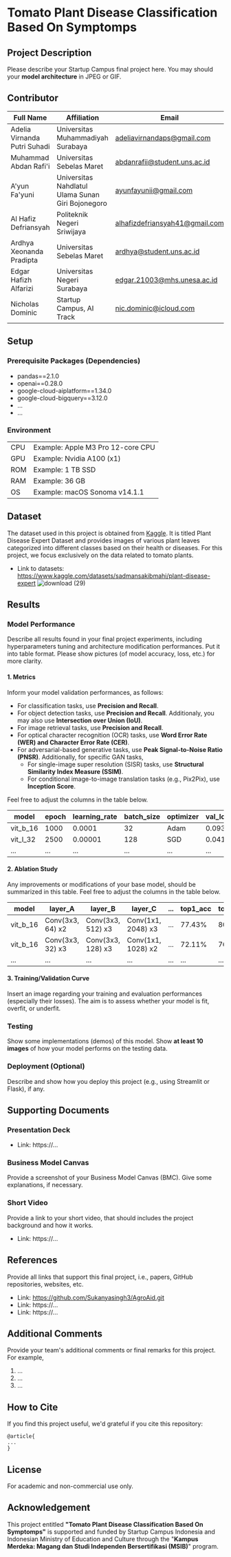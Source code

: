 # Tomato Plant Disease Classification Based On Symptomps

## Project Description
Please describe your Startup Campus final project here. You may should your <b>model architecture</b> in JPEG or GIF.

## Contributor
| Full Name | Affiliation | Email | LinkedIn | Role |
| --- | --- | --- | --- | --- |
| Adelia Virnanda Putri Suhadi | Universitas Muhammadiyah Surabaya | adeliavirnandaps@gmail.com | [link](https://www.linkedin.com/in/adelia-virnanda-putri-suhadi-218972218?utm_source=share&utm_campaign=share_via&utm_content=profile&utm_medium=android_app) | Treasurer |
| Muhammad Abdan Rafi'i | Universitas Sebelas Maret | abdanrafii@student.uns.ac.id | [link](https://www.linkedin.com/in/muhammad-abdan-rafii/) | Team Lead |
| A'yun Fa'yuni | Universitas Nahdlatul Ulama Sunan Giri Bojonegoro | ayunfayunii@gmail.com | [link](https://www.linkedin.com/in/a-yun-fa-yuni-686a56246?utm_source=share&utm_campaign=share_via&utm_content=profile&utm_medium=android_app) | Team Member |
| Al Hafiz Defriansyah | Politeknik Negeri Sriwijaya | alhafizdefriansyah41@gmail.com | [link](https://www.linkedin.com/in/alhafizdefriansyah?utm_source=share&utm_campaign=share_via&utm_content=profile&utm_medium=android_app) |Team Member |
| Ardhya Xeonanda Pradipta | Universitas Sebelas Maret | ardhya@student.uns.ac.id | [link](https://www.linkedin.com/in/ardhya-xeonanda/) | Team Member |
| Edgar Hafizh Alfarizi | Universitas Negeri Surabaya | edgar.21003@mhs.unesa.ac.id | [link](https://www.linkedin.com/in/edgarhafizh002?utm_source=share&utm_campaign=share_via&utm_content=profile&utm_medium=ios_app) | Team Member |
| Nicholas Dominic | Startup Campus, AI Track | nic.dominic@icloud.com | [link](https://linkedin.com/in/nicholas-dominic) | Supervisor |

## Setup
### Prerequisite Packages (Dependencies)
- pandas==2.1.0
- openai==0.28.0
- google-cloud-aiplatform==1.34.0
- google-cloud-bigquery==3.12.0
- ...
- ...

### Environment
| | |
| --- | --- |
| CPU | Example: Apple M3 Pro 12-core CPU |
| GPU | Example: Nvidia A100 (x1) |
| ROM | Example: 1 TB SSD |
| RAM | Example: 36 GB |
| OS | Example: macOS Sonoma v14.1.1 |

## Dataset
The dataset used in this project is obtained from [Kaggle](kaggle.com). It is titled Plant Disease Expert Dataset and provides images of various plant leaves categorized into different classes based on their health or diseases. For this project, we focus exclusively on the data related to tomato plants.
- Link to datasets: https://www.kaggle.com/datasets/sadmansakibmahi/plant-disease-expert
![download (29)](https://github.com/user-attachments/assets/2226a82a-8128-4706-952e-9c53a982beff)

## Results
### Model Performance
Describe all results found in your final project experiments, including hyperparameters tuning and architecture modification performances. Put it into table format. Please show pictures (of model accuracy, loss, etc.) for more clarity.

#### 1. Metrics
Inform your model validation performances, as follows:
- For classification tasks, use **Precision and Recall**.
- For object detection tasks, use **Precision and Recall**. Additionaly, you may also use **Intersection over Union (IoU)**.
- For image retrieval tasks, use **Precision and Recall**.
- For optical character recognition (OCR) tasks, use **Word Error Rate (WER) and Character Error Rate (CER)**.
- For adversarial-based generative tasks, use **Peak Signal-to-Noise Ratio (PNSR)**. Additionally, for specific GAN tasks,
  - For single-image super resolution (SISR) tasks, use **Structural Similarity Index Measure (SSIM)**.
  - For conditional image-to-image translation tasks (e.g., Pix2Pix), use **Inception Score**.

Feel free to adjust the columns in the table below.

| model | epoch | learning_rate | batch_size | optimizer | val_loss | val_precision | val_recall | ... |
| --- | --- | --- | --- | --- | --- | --- | --- | --- |
| vit_b_16 | 1000 |  0.0001 | 32 | Adam | 0.093 | 88.34% | 84.15% | ... |
| vit_l_32 | 2500 | 0.00001 | 128 | SGD | 0.041 | 90.19% | 87.55% | ... |
| ... | ... | ... | ... | ... | ... | ... | ... | ... | 

#### 2. Ablation Study
Any improvements or modifications of your base model, should be summarized in this table. Feel free to adjust the columns in the table below.

| model | layer_A | layer_B | layer_C | ... | top1_acc | top5_acc |
| --- | --- | --- | --- | --- | --- | --- |
| vit_b_16 | Conv(3x3, 64) x2 | Conv(3x3, 512) x3 | Conv(1x1, 2048) x3 | ... | 77.43% | 80.08% |
| vit_b_16 | Conv(3x3, 32) x3 | Conv(3x3, 128) x3 | Conv(1x1, 1028) x2 | ... | 72.11% | 76.84% |
| ... | ... | ... | ... | ... | ... | ... |

#### 3. Training/Validation Curve
Insert an image regarding your training and evaluation performances (especially their losses). The aim is to assess whether your model is fit, overfit, or underfit.
 
### Testing
Show some implementations (demos) of this model. Show **at least 10 images** of how your model performs on the testing data.

### Deployment (Optional)
Describe and show how you deploy this project (e.g., using Streamlit or Flask), if any.

## Supporting Documents
### Presentation Deck
- Link: https://...

### Business Model Canvas
Provide a screenshot of your Business Model Canvas (BMC). Give some explanations, if necessary.

### Short Video
Provide a link to your short video, that should includes the project background and how it works.
- Link: https://...

## References
Provide all links that support this final project, i.e., papers, GitHub repositories, websites, etc.
- Link: https://github.com/Sukanyasingh3/AgroAid.git
- Link: https://...
- Link: https://...

## Additional Comments
Provide your team's additional comments or final remarks for this project. For example,
1. ...
2. ...
3. ...

## How to Cite
If you find this project useful, we'd grateful if you cite this repository:
```
@article{
...
}
```

## License
For academic and non-commercial use only.

## Acknowledgement
This project entitled <b>"Tomato Plant Disease Classification Based On Symptomps"</b> is supported and funded by Startup Campus Indonesia and Indonesian Ministry of Education and Culture through the "**Kampus Merdeka: Magang dan Studi Independen Bersertifikasi (MSIB)**" program.
